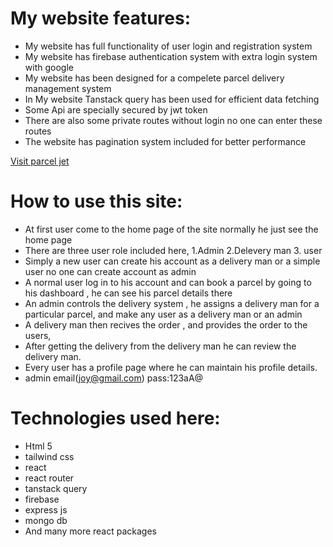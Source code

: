 # My website features:
- My website has full functionality of user login and registration system
- My website has firebase authentication system with extra login system with google
- My website has been designed for a compelete parcel delivery management system
- In My website Tanstack query has been used for efficient data fetching
- Some Api are specially secured by jwt token
- There are also some private routes without login no one can enter these routes
- The website has pagination system included for better performance

[Visit parcel jet](https://parcel-jet.web.app/)

# How to use this site:
- At first user come to the home page of the site normally he just see the home page
- There are three user role included here, 1.Admin 2.Delevery man 3. user
- Simply a new user can create his account as a delivery man or a simple user no one can create account as admin
- A normal user log in to his account  and can book a parcel by going to his dashboard , he can see his parcel details there
- An admin controls the delivery system , he assigns a delivery man for a particular parcel, and make any user as a delivery man or an admin 
- A delivery man then recives the order , and provides the order to the users,
- After getting the delivery from the delivery man he can review the delivery man.
- Every user has a profile page where he can maintain his profile details.
- admin email(joy@gmail.com) pass:123aA@


# Technologies used here:
- Html 5
- tailwind css
- react
- react router
- tanstack query
- firebase
- express js
- mongo db
- And many more react packages
